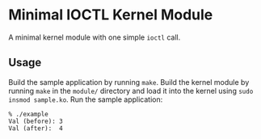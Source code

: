 # Minimal IOCTL Kernel Module

A minimal kernel module with one simple `ioctl` call. 

## Usage
Build the sample application by running `make`.
Build the kernel module by running `make` in the `module/` directory and load it into the kernel using `sudo insmod sample.ko`. 
Run the sample application:

    % ./example 
    Val (before): 3
    Val (after):  4

